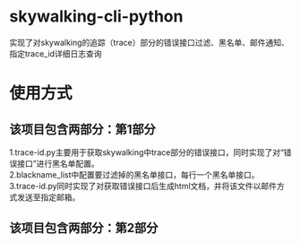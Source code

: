 # skywalking-cli-python
实现了对skywalking的追踪（trace）部分的错误接口过滤、黑名单、邮件通知、指定trace_id详细日志查询<br />
<h1>使用方式</h1>
<div>
<h2>该项目包含两部分：第1部分  </h2>
  1.trace-id.py主要用于获取skywalking中trace部分的错误接口，同时实现了对“错误接口”进行黑名单配置。 <br /> 
  2.blackname_list中配置要过滤掉的黑名单接口，每行一个黑名单接口。  <br />
  3.trace-id.py同时实现了对获取错误接口后生成html文档，并将该文件以邮件方式发送至指定邮箱。<br />  
<h2> 该项目包含两部分：第2部分 </h2>
  
</div>
